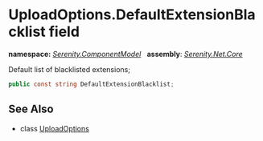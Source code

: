# UploadOptions.DefaultExtensionBlacklist field
**namespace:** *[Serenity.ComponentModel](../../README.md#serenity.componentmodel-namespace)*   **assembly**: *[Serenity.Net.Core](../../README.md)*

Default list of blacklisted extensions;

```csharp
public const string DefaultExtensionBlacklist;
```

## See Also

* class [UploadOptions](../UploadOptions.md)